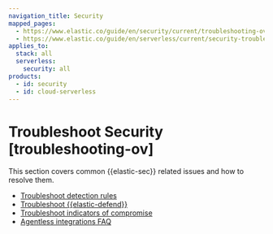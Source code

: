 ```yaml
---
navigation_title: Security
mapped_pages:
  - https://www.elastic.co/guide/en/security/current/troubleshooting-ov.html
  - https://www.elastic.co/guide/en/serverless/current/security-troubleshooting-ov.html
applies_to:
  stack: all
  serverless:
    security: all
products:
  - id: security
  - id: cloud-serverless
---
```


# Troubleshoot Security [troubleshooting-ov]

This section covers common {{elastic-sec}} related issues and how to resolve them.

* [Troubleshoot detection rules](security/detection-rules.md)
* [Troubleshoot {{elastic-defend}}](security/elastic-defend.md)
* [Troubleshoot indicators of compromise](security/indicators-of-compromise.md)
* [Agentless integrations FAQ](security/agentless-integrations.md)
